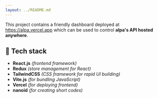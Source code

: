 ```yaml
---
layout: ../README.md
---
```


This project contains a friendly dashboard deployed at https://alpa.vercel.app which can be used to control **alpa's API hosted anywhere**.

## 🔮 Tech stack

- **React.js** _(frontend framework)_
- **Redux** _(store management for React)_
- **TailwindCSS** _(CSS framework for rapid UI building)_
- **Vite.js** _(for bundling JavaScript)_
- **Vercel** _(for deploying frontend)_
- **nanoid** _(for creating short codes)_

